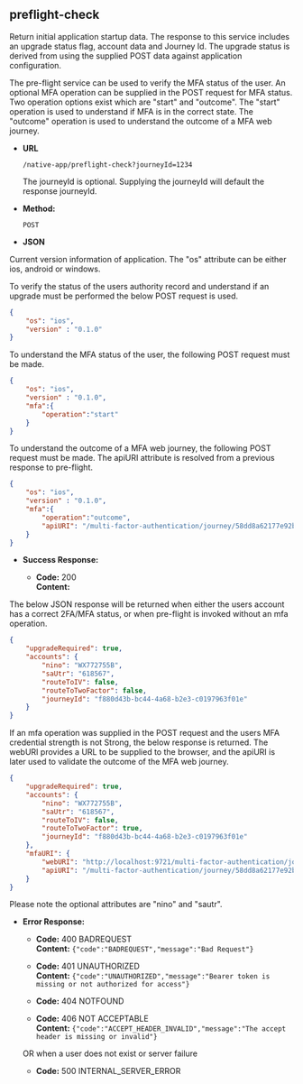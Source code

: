 preflight-check
----
  Return initial application startup data. The response to this service includes an upgrade status flag, account data and Journey Id. The upgrade status is derived from using the supplied POST data against application configuration.

  The pre-flight service can be used to verify the MFA status of the user. An optional MFA operation can be supplied in the POST request for MFA status. Two operation options exist which are "start" and "outcome". The
  "start" operation is used to understand if MFA is in the correct state. The "outcome" operation is used to understand the outcome of a MFA web journey.

  
* **URL**

  `/native-app/preflight-check?journeyId=1234`

    The journeyId is optional. Supplying the journeyId will default the response journeyId.

* **Method:**
  
  `POST`
  
*  **JSON**

Current version information of application. The "os" attribute can be either ios, android or windows.


To verify the status of the users authority record and understand if an upgrade must be performed the below POST request is used.

```json
{
    "os": "ios",
    "version" : "0.1.0"
}
```

To understand the MFA status of the user, the following POST request must be made.

```json
{
    "os": "ios",
    "version" : "0.1.0",
    "mfa":{
  	    "operation":"start"
    }
}
```

To understand the outcome of a MFA web journey, the following POST request must be made. The apiURI attribute is resolved from a previous response to pre-flight.

```json
{
    "os": "ios",
    "version" : "0.1.0",
    "mfa":{
  	    "operation":"outcome",
        "apiURI": "/multi-factor-authentication/journey/58dd8a62177e92b102a45165?origin=NGC"
    }
}
```

* **Success Response:**

  * **Code:** 200 <br />
    **Content:** 

The below JSON response will be returned when either the users account has a correct 2FA/MFA status, or when pre-flight is invoked without an mfa operation.

```json
{
    "upgradeRequired": true,
    "accounts": {
        "nino": "WX772755B",
        "saUtr": "618567",
        "routeToIV": false,
        "routeToTwoFactor": false,
        "journeyId": "f880d43b-bc44-4a68-b2e3-c0197963f01e"
    }
}
```

If an mfa operation was supplied in the POST request and the users MFA credential strength is not Strong, the below response is returned. The webURI provides a URL
to be supplied to the browser, and the apiURI is later used to validate the outcome of the MFA web journey.

```json
{
    "upgradeRequired": true,
    "accounts": {
        "nino": "WX772755B",
        "saUtr": "618567",
        "routeToIV": false,
        "routeToTwoFactor": true,
        "journeyId": "f880d43b-bc44-4a68-b2e3-c0197963f01e"
    },
    "mfaURI": {
        "webURI": "http://localhost:9721/multi-factor-authentication/journey/58dd8a62177e92b102a45165?origin=NGC",
        "apiURI": "/multi-factor-authentication/journey/58dd8a62177e92b102a45165?origin=NGC"
    }
}
```


Please note the optional attributes are "nino" and "sautr".


* **Error Response:**

  * **Code:** 400 BADREQUEST <br />
    **Content:** `{"code":"BADREQUEST","message":"Bad Request"}`

  * **Code:** 401 UNAUTHORIZED <br/>
    **Content:** `{"code":"UNAUTHORIZED","message":"Bearer token is missing or not authorized for access"}`

  * **Code:** 404 NOTFOUND <br/>

  * **Code:** 406 NOT ACCEPTABLE <br />
    **Content:** `{"code":"ACCEPT_HEADER_INVALID","message":"The accept header is missing or invalid"}`

  OR when a user does not exist or server failure

  * **Code:** 500 INTERNAL_SERVER_ERROR <br/>



